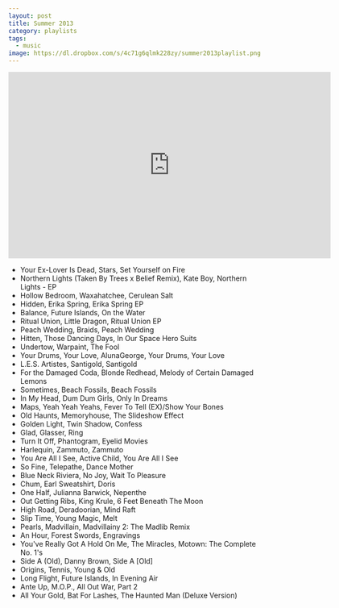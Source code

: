```yaml
---
layout: post
title: Summer 2013
category: playlists
tags: 
  - music
image: https://dl.dropbox.com/s/4c71g6qlmk228zy/summer2013playlist.png
---
```


<iframe width="640" height="370" src="https://rd.io/i/QXaYuDNiazM/" frameborder="0">&nbsp;</iframe>

* Your Ex-Lover Is Dead, Stars, Set Yourself on Fire
* Northern Lights (Taken By Trees x Belief Remix), Kate Boy, Northern Lights - EP
* Hollow Bedroom, Waxahatchee, Cerulean Salt
* Hidden, Erika Spring, Erika Spring EP
* Balance, Future Islands, On the Water
* Ritual Union, Little Dragon, Ritual Union EP
* Peach Wedding, Braids, Peach Wedding
* Hitten, Those Dancing Days, In Our Space Hero Suits
* Undertow, Warpaint, The Fool
* Your Drums,  Your Love, AlunaGeorge, Your Drums,  Your Love
* L.E.S. Artistes, Santigold, Santigold
* For the Damaged Coda, Blonde Redhead, Melody of Certain Damaged Lemons
* Sometimes, Beach Fossils, Beach Fossils
* In My Head, Dum Dum Girls, Only In Dreams
* Maps, Yeah Yeah Yeahs, Fever To Tell (EX)/Show Your Bones
* Old Haunts, Memoryhouse, The Slideshow Effect
* Golden Light, Twin Shadow, Confess
* Glad, Glasser, Ring
* Turn It Off, Phantogram, Eyelid Movies
* Harlequin, Zammuto, Zammuto
* You Are All I See, Active Child, You Are All I See
* So Fine, Telepathe, Dance Mother
* Blue Neck Riviera, No Joy, Wait To Pleasure
* Chum, Earl Sweatshirt, Doris
* One Half, Julianna Barwick, Nepenthe
* Out Getting Ribs, King Krule, 6 Feet Beneath The Moon
* High Road, Deradoorian, Mind Raft
* Slip Time, Young Magic, Melt
* Pearls, Madvillain, Madvillainy 2: The Madlib Remix
* An Hour, Forest Swords, Engravings
* You've Really Got A Hold On Me, The Miracles, Motown: The Complete No. 1's
* Side A (Old), Danny Brown, Side A [Old]
* Origins, Tennis, Young & Old
* Long Flight, Future Islands, In Evening Air
* Ante Up, M.O.P., All Out War,  Part 2
* All Your Gold, Bat For Lashes, The Haunted Man (Deluxe Version)